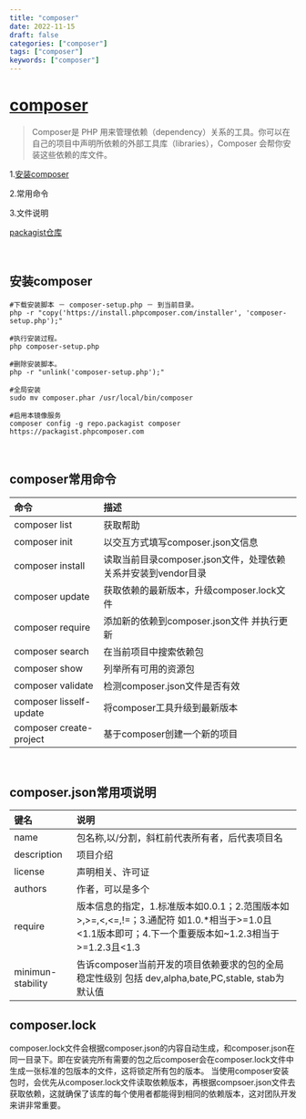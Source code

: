 ```yaml
---
title: "composer"
date: 2022-11-15
draft: false
categories: ["composer"]
tags: ["composer"]
keywords: ["composer"]
---
```


# [composer](https://www.phpcomposer.com/)
> Composer是 PHP 用来管理依赖（dependency）关系的工具。你可以在自己的项目中声明所依赖的外部工具库（libraries），Composer 会帮你安装这些依赖的库文件。

1.[安装composer](https://pkg.xyz/#how-to-install-composer)

2.常用命令

3.文件说明

[packagist仓库](https://packagist.org/)

<br>






## 安装composer
```
#下载安装脚本 － composer-setup.php － 到当前目录。
php -r "copy('https://install.phpcomposer.com/installer', 'composer-setup.php');"

#执行安装过程。
php composer-setup.php

#删除安装脚本。
php -r "unlink('composer-setup.php');"

#全局安装
sudo mv composer.phar /usr/local/bin/composer

#启用本镜像服务
composer config -g repo.packagist composer https://packagist.phpcomposer.com
```
<br>

## composer常用命令
|命令|描述|
|:--|:--|
|composer list |获取帮助|
|composer init |以交互方式填写composer.json文信息|
|composer install |读取当前目录composer.json文件，处理依赖关系并安装到vendor目录|
|composer update |获取依赖的最新版本，升级composer.lock文件|
|composer require |添加新的依赖到composer.json文件 并执行更新|
|composer search |在当前项目中搜索依赖包|
|composer show |列举所有可用的资源包|
|composer validate |检测composer.json文件是否有效|
|composer lisself-update |将composer工具升级到最新版本|
|composer create-project |基于composer创建一个新的项目|
<br>

## composer.json常用项说明

|键名|说明|
|:--|:--|
|name |包名称,以/分割，斜杠前代表所有者，后代表项目名|
|description|项目介绍|
|license|声明相关、许可证|
|authors|作者，可以是多个|
|require |版本信息的指定，1.标准版本如0.0.1；2.范围版本如>,>=,<,<=,!=；3.通配符 如1.0.*相当于>=1.0且<1.1版本即可；4.下一个重要版本如~1.2.3相当于>=1.2.3且<1.3|
|minimun-stability |告诉composer当前开发的项目依赖要求的包的全局稳定性级别 包括 dev,alpha,bate,PC,stable, stab为默认值|

## composer.lock
composer.lock文件会根据composer.json的内容自动生成，和composer.json在同一目录下。即在安装完所有需要的包之后composer会在composer.lock文件中生成一张标准的包版本的文件，这将锁定所有包的版本。
当使用composer安装包时，会优先从composer.lock文件读取依赖版本，再根据compsoer.json文件去获取依赖，这就确保了该库的每个使用者都能得到相同的依赖版本，这对团队开发来讲非常重要。